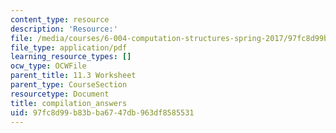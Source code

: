 ```yaml
---
content_type: resource
description: 'Resource:'
file: /media/courses/6-004-computation-structures-spring-2017/97fc8d99b83bba6747db963df8585531_compilation_answers.pdf
file_type: application/pdf
learning_resource_types: []
ocw_type: OCWFile
parent_title: 11.3 Worksheet
parent_type: CourseSection
resourcetype: Document
title: compilation_answers
uid: 97fc8d99-b83b-ba67-47db-963df8585531
---
```

